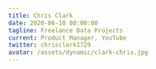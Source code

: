 ```yaml
---
title: Chris Clark
date: 2020-06-10 00:00:00
tagline: Freelance Data Projects
current: Product Manager, YouTube
twitter: chrisclark1729
avatar: /assets/dynamic/clark-chris.jpg
---
```

